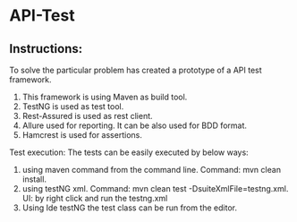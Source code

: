 # API-Test

## Instructions:

To solve the particular problem has created a prototype of a API test framework.
1. This framework is using Maven as build tool.
2. TestNG is used as test tool.
3. Rest-Assured is used as rest client.
4. Allure used for reporting. It can be also used for BDD format.
5. Hamcrest is used for assertions.

Test execution:
The tests can be easily executed by below ways:
1. using maven command from the command line. Command: mvn clean install.
2. using testNG xml. Command: mvn clean test -DsuiteXmlFile=testng.xml.
   UI: by right click and run the testng.xml
3. Using Ide testNG the test class can be run from the editor.
